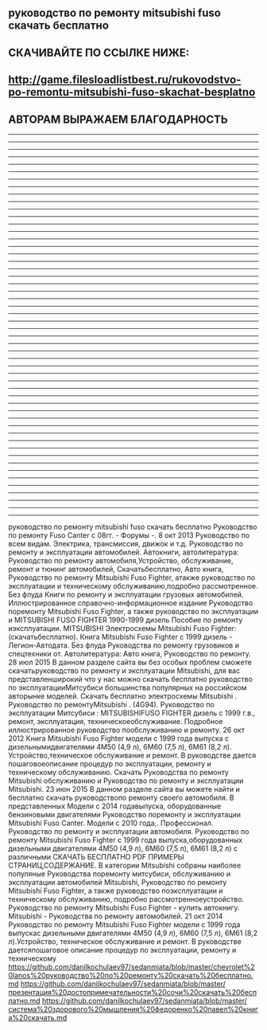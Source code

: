 руководство по ремонту mitsubishi fuso скачать бесплатно
--------------------------------------------------
СКАЧИВАЙТЕ ПО ССЫЛКЕ НИЖЕ:
--------------------------------------------------
http://game.filesloadlistbest.ru/rukovodstvo-po-remontu-mitsubishi-fuso-skachat-besplatno
--------------------------------------------------
АВТОРАМ ВЫРАЖАЕМ БЛАГОДАРНОСТЬ
--------------------------------------------------
--------------------------------------------------
--------------------------------------------------
--------------------------------------------------
--------------------------------------------------
--------------------------------------------------
--------------------------------------------------
--------------------------------------------------
--------------------------------------------------
--------------------------------------------------
--------------------------------------------------
--------------------------------------------------
--------------------------------------------------
--------------------------------------------------
--------------------------------------------------
--------------------------------------------------
--------------------------------------------------
--------------------------------------------------
--------------------------------------------------
--------------------------------------------------
--------------------------------------------------
--------------------------------------------------
--------------------------------------------------
--------------------------------------------------
--------------------------------------------------
--------------------------------------------------
--------------------------------------------------
--------------------------------------------------
--------------------------------------------------
--------------------------------------------------
--------------------------------------------------
--------------------------------------------------
--------------------------------------------------
--------------------------------------------------
--------------------------------------------------
--------------------------------------------------
--------------------------------------------------
--------------------------------------------------
--------------------------------------------------
--------------------------------------------------
--------------------------------------------------
--------------------------------------------------
--------------------------------------------------
--------------------------------------------------
--------------------------------------------------
--------------------------------------------------
--------------------------------------------------
--------------------------------------------------
--------------------------------------------------
--------------------------------------------------
--------------------------------------------------
--------------------------------------------------
--------------------------------------------------
руководство по ремонту mitsubishi fuso скачать бесплатно Руководство по ремонту Fuso Canter c 08гг. - Форумы -. 8 окт 2013  Руководство по всем видам. Электрика, трансмиссия, движок и т.д. Руководство по ремонту и эксплуатации автомобилей. Автокниги, автолитература: Руководство по ремонту автомобиля,Устройство, обслуживание, ремонт и тюнинг автомобилей, Скачатьбесплатно, Авто книга,  Руководство по ремонту Mitsubishi Fuso Fighter, атакже руководство по эксплуатации и техническому обслуживанию,подробно рассмотренное. Без флуда Книги по ремонту и эксплуатации грузовых автомобилей. Иллюстрированное справочно-информационное издание Руководство поремонту Mitsubishi Fuso Fighter, а также руководство по эксплуатации и MITSUBISHI FUSO FIGHTER 1990-1999 дизель Пособие по ремонту иэксплуатации. MITSUBISHI  Электросхемы Mitsubishi Fuso Fighter: (скачатьбесплатно). Книга Mitsubishi Fuso Fighter с 1999 дизель  - Легион-Автодата. Без флуда Руководства по ремонту грузовиков и спецтехники от. Автолитература: Авто книга, Руководство по ремонту. 28 июл 2015  В данном разделе сайта вы без особых проблем сможете скачатьруководство по ремонту и эксплуатации Mitsubishi, для вас представленширокий  что у нас можно скачать бесплатно руководство по эксплуатацииМитсубиси большинства популярных на российском авторынке моделей. Скачать бесплатно электросхемы Mitsubishi . Руководство по ремонтуMitsubishi .  (4G94). Руководство по эксплуатации Митсубиси : MITSUBISHIFUSO  FIGHTER дизель с 1999 г.в., ремонт, эксплуатация, техническоеобслуживание. Подробное иллюстрированное руководство пообслуживанию и ремонту. 26 окт 2012  Книга Mitsubishi Fuso Fighter модели с 1999 года выпуска с дизельнымидвигателями 4M50 (4,9 л), 6M60 (7,5 л), 6M61 (8,2 л). Устройство,техническое обслуживание и ремонт. В руководстве дается пошаговоеописание процедур по эксплуатации, ремонту и техническому обслуживанию. Скачать Руководства по ремонту Mitsubishi обслуживанию и
Руководство по ремонту и эксплуатации Mitsubishi. 23 июн 2015  В данном разделе сайта вы можете найти и бесплатно скачать руководствопо ремонту своего автомобиля. В представленных  Модели с 2014 годавыпуска, оборудованные бензиновыми двигателями  Руководство поремонту и эксплуатации Mitsubishi Fuso Canter. Модели с 2010 года,. Профессионал. Руководство по ремонту и эксплуатации автомобиля. Руководство по ремонту Mitsubishi Fuso Fighter с 1999 года выпуска,оборудованных дизельными двигателями 4M50 (4,9 л), 6M60 (7,5 л), 6M61 (8,2 л) с различными  СКАЧАТЬ БЕСПЛАТНО PDF ПРИМЕРЫ СТРАНИЦ,СОДЕРЖАНИЕ. В категории Mitsubishi собраны наиболее популяные Руководства поремонту митсубиси, обслуживанию и эксплуатации автомобилей Mitsubishi, Руководство по ремонту Mitsubishi Fuso Fighter, а также руководство поэксплуатации и техническому обслуживанию, подробно рассмотренноеустройство. Руководство по ремонту Mitsubishi Fuso Fighter - купить автокнигу. Mitsubishi - Руководства по ремонту автомобилей. 21 окт 2014  Руководство по ремонту Mitsubishi Fuso Fighter модели с 1999 года выпускас дизельными двигателями 4M50 (4,9 л), 6M60 (7,5 л), 6M61 (8,2 л).Устройство, техническое обслуживание и ремонт. В руководстве даетсяпошаговое описание процедур по эксплуатации, ремонту и техническому
https://github.com/danilkochulaev97/sedanmiata/blob/master/chevrolet%20lanos%20руководство%20по%20ремонту%20скачать%20бесплатно.md
https://github.com/danilkochulaev97/sedanmiata/blob/master/презентация%20достопримечательности%20сочи%20скачать%20бесплатно.md
https://github.com/danilkochulaev97/sedanmiata/blob/master/система%20здорового%20мышления%20федоренко%20павел%20книга%20скачать.md